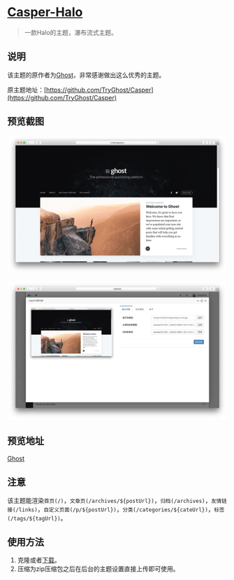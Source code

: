<h1><a href="#" target="_blank">Casper-Halo</a></h1>

> 一款Halo的主题，瀑布流式主题。

## 说明

该主题的原作者为[Ghost](https://github.com/TryGhost)，非常感谢做出这么优秀的主题。

原主题地址：[https://github.com/TryGhost/Casper](https://github.com/TryGhost/Casper)

## 预览截图

![](screenshots/index.png)

![](screenshots/option.png)

## 预览地址

[Ghost](https://demo.ghost.io)

## 注意

该主题能渲染`首页(/)`，`文章页(/archives/${postUrl})`，`归档(/archives)`，`友情链接(/links)`，`自定义页面(/p/${postUrl})`，`分类(/categories/${cateUrl})`，`标签(/tags/${tagUrl})`。

## 使用方法

1. 克隆或者[下载](https://github.com/ruibaby/casper-halo/releases)。
2. 压缩为zip压缩包之后在后台的主题设置直接上传即可使用。

